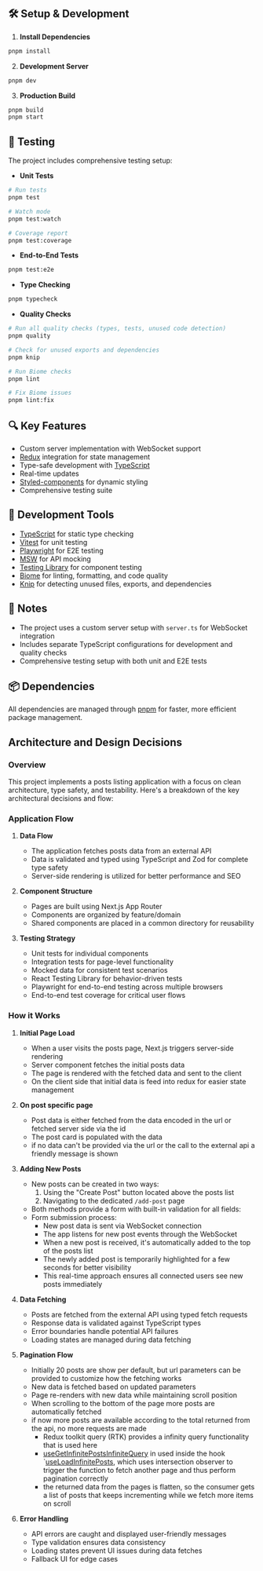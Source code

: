 ## 🛠️ Setup & Development

1. **Install Dependencies**

```bash
pnpm install
```

2. **Development Server**

```bash
pnpm dev
```

3. **Production Build**

```bash
pnpm build
pnpm start
```

## 🧪 Testing

The project includes comprehensive testing setup:

- **Unit Tests**

```bash
# Run tests
pnpm test

# Watch mode
pnpm test:watch

# Coverage report
pnpm test:coverage
```

- **End-to-End Tests**

```bash
pnpm test:e2e
```

- **Type Checking**

```bash
pnpm typecheck
```

- **Quality Checks**

```bash
# Run all quality checks (types, tests, unused code detection)
pnpm quality

# Check for unused exports and dependencies
pnpm knip

# Run Biome checks
pnpm lint

# Fix Biome issues
pnpm lint:fix
```

## 🔍 Key Features

- Custom server implementation with WebSocket support
- [Redux](https://redux.js.org/) integration for state management
- Type-safe development with [TypeScript](https://www.typescriptlang.org/)
- Real-time updates
- [Styled-components](https://styled-components.com/) for dynamic styling
- Comprehensive testing suite

## 🧰 Development Tools

- [TypeScript](https://www.typescriptlang.org/) for static type checking
- [Vitest](https://vitest.dev/) for unit testing
- [Playwright](https://playwright.dev/) for E2E testing
- [MSW](https://mswjs.io/) for API mocking
- [Testing Library](https://testing-library.com/) for component testing
- [Biome](https://biomejs.dev/) for linting, formatting, and code quality
- [Knip](https://knip.dev/) for detecting unused files, exports, and dependencies

## 📝 Notes

- The project uses a custom server setup with `server.ts` for WebSocket integration
- Includes separate TypeScript configurations for development and quality checks
- Comprehensive testing setup with both unit and E2E tests

## 📦 Dependencies

All dependencies are managed through [pnpm](https://pnpm.io/) for faster, more efficient package management.

## Architecture and Design Decisions

### Overview

This project implements a posts listing application with a focus on clean architecture, type safety, and testability. Here's a breakdown of the key architectural decisions and flow:

### Application Flow

1. **Data Flow**

   - The application fetches posts data from an external API
   - Data is validated and typed using TypeScript and Zod for complete type safety
   - Server-side rendering is utilized for better performance and SEO

2. **Component Structure**

   - Pages are built using Next.js App Router
   - Components are organized by feature/domain
   - Shared components are placed in a common directory for reusability

3. **Testing Strategy**
   - Unit tests for individual components
   - Integration tests for page-level functionality
   - Mocked data for consistent test scenarios
   - React Testing Library for behavior-driven tests
   - Playwright for end-to-end testing across multiple browsers
   - End-to-end test coverage for critical user flows

### How it Works

1. **Initial Page Load**

   - When a user visits the posts page, Next.js triggers server-side rendering
   - Server component fetches the initial posts data
   - The page is rendered with the fetched data and sent to the client
   - On the client side that initial data is feed into redux for easier state management

2. **On post specific page**

   - Post data is either fetched from the data encoded in the url or fetched server side via the id
   - The post card is populated with the data
   - if no data can't be provided via the url or the call to the external api a friendly message is shown

3. **Adding New Posts**

   - New posts can be created in two ways:
     1. Using the "Create Post" button located above the posts list
     2. Navigating to the dedicated `/add-post` page
   - Both methods provide a form with built-in validation for all fields:
   - Form submission process:
     - New post data is sent via WebSocket connection
     - The app listens for new post events through the WebSocket
     - When a new post is received, it's automatically added to the top of the posts list
     - The newly added post is temporarily highlighted for a few seconds for better visibility
     - This real-time approach ensures all connected users see new posts immediately

4. **Data Fetching**

   - Posts are fetched from the external API using typed fetch requests
   - Response data is validated against TypeScript types
   - Error boundaries handle potential API failures
   - Loading states are managed during data fetching

5. **Pagination Flow**

   - Initially 20 posts are show per default, but url parameters can be provided to customize how the fetching works
   - New data is fetched based on updated parameters
   - Page re-renders with new data while maintaining scroll position
   - When scrolling to the bottom of the page more posts are automatically fetched
   - if now more posts are available according to the total returned from the api, no more requests are made
     - Redux toolkit query (RTK) provides a infinity query functionality that is used here
     - [useGetInfinitePostsInfiniteQuery](lib/features/posts/postsApiSlice.ts) in used inside the hook `[useLoadInfinitePosts](lib/hooks/useLoadInfinitePosts.ts), which uses intersection observer to trigger the function to fetch another page and thus perform pagination correctly
     - the returned data from the pages is flatten, so the consumer gets a list of posts that keeps incrementing while we fetch more items on scroll

6. **Error Handling**

   - API errors are caught and displayed user-friendly messages
   - Type validation ensures data consistency
   - Loading states prevent UI issues during data fetches
   - Fallback UI for edge cases
